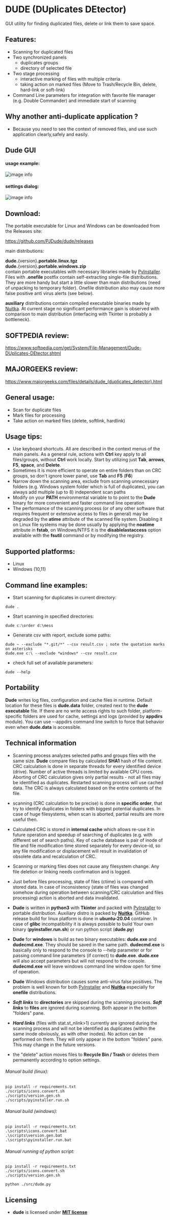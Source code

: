 # DUDE (DUplicates DEtector)

GUI utility for finding duplicated files, delete or link them to save space.

## Features:
- Scanning for duplicated files
- Two synchronized panels
  - duplicates groups
  - directory of selected file
- Two stage processing
  - interactive marking of files with multiple criteria
  - taking action on marked files (Move to Trash/Recycle Bin, delete, hard-link or soft-link)
- Command Line parameters for integration with favorite file manager (e.g. Double Commander) and immediate start of scanning

## Why another anti-duplicate application ?
- Because you need to see the context of removed files, and use such application clearly,safely and easily.

## Dude GUI
#### usage example:
![image info](./info/dude.gif)
#### settings  dialog:
![image info](./info/settings.png)

## Download:
The portable executable for Linux and   Windows can be downloaded from the Releases site:

https://github.com/PJDude/dude/releases   

main distributions:  

**dude.**{version}**.portable.linux.tgz**  
**dude.**{version}**.portable.windows.zip**  
contain portable executables with necessary libraries made by [PyInstaller](https://pyinstaller.org/en/stable). Files with **.onefile** postfix contain self-extracting single-file distributions. They are more handy but start a little slower than main distributions (need of unpacking to temporary folder). Onefile distribution also may cause more false positive anti virus alerts (see below).

**auxiliary** distributions contain compiled executable binaries made by [Nuitka](https://github.com/Nuitka/Nuitka). At current stage no significant performance gain is observed with comparison to main distribution (interfacing with Tkinter is probably a bottleneck).


## SOFTPEDIA review:
https://www.softpedia.com/get/System/File-Management/Dude-DUplicates-DEtector.shtml

## MAJORGEEKS review:
https://www.majorgeeks.com/files/details/dude_(duplicates_detector).html  

## General usage:
- Scan for duplicate files
- Mark files for processing
- Take action on marked files (delete, softlink, hardlink)

## Usage tips:
- Use keyboard shortcuts. All are described in the context menus of the main panels. As a general rule, actions with **Ctrl** key apply to all files/groups, without **Ctrl** work locally. Start by utilizing just **Tab**, **arrows**, **F5**, **space**, and **Delete**.
- Sometimes it is more efficient to operate on entire folders than on CRC groups, so don't ignore lower panel, use **Tab** and **F5** (**F6**)
- Narrow down the scanning area, exclude from scanning unnecessary folders (e.g. Windows system folder which is full of duplicates), you can always add multiple (up to 8) independent scan paths
- Modify on your **PATH** environmental variable to to point to the **Dude** binary for more convenient and faster command line operation
- The performance of the scanning process (or of any other software that requires frequent or extensive access to files in general) may be degraded by the **atime** attribute of the scanned file system. Disabling it on Linux file systems may be done usually by applying the **noatime** attribute in **fstab**, on Windows/NTFS it is the **disablelastaccess** option available with the **fsutil** command or by modifying the registry.

## Supported platforms:
- Linux
- Windows (10,11)

## Command line examples:
* Start scanning for duplicates in current directory:
```
dude .
```
* Start scanning in specified directories:
```
dude c:\order d:\mess
```
* Generate csv with report, exclude some paths:
```
dude ~ --exclude "*.git/*" --csv result.csv ; note the quotation marks on asterisks
dude.exe c:\ --exclude *windows* --csv result.csv
```
* check full set of available parameters:
```
dude --help
```

## Portability
**Dude** writes log files, configuration and cache files in runtime. Default location for these files is **dude.data** folder, created next to the **dude executable** file. If there are no write access rights to such folder, platform-specific folders are used for cache, settings and logs (provided by **appdirs** module). You can use --appdirs command line switch to force that behavior even when **dude.data** is accessible.


## Technical information
- Scanning process analyzes selected paths and groups files with the same size. **Dude** compare files by calculated **SHA1** hash of file content. CRC calculation is done in separate threads for every identified device (drive). Number of active threads is limited by available CPU cores. Aborting of CRC calculation gives only partial results - not all files may be identified as duplicates. Restarted scanning process will use cached data. The CRC is always calculated based on the entire contents of the file.
- scanning (CRC calculation to be precise) is done in **specific order**, that try to identify duplicates in folders with biggest potential duplicates. In case of huge filesystems, when scan is aborted, partial results are more useful then.
- Calculated CRC is stored in **internal cache** which allows re-use it in future operation and speedup of searching of duplicates (e.g. with different set of search paths). Key of cache database is pair of inode of file and file modification time stored separately for every device-id, so any file modification or displacement will result in invalidation of obsolete data and recalculation of CRC.
- Scanning or marking files does not cause any filesystem change. Any file deletion or linking needs confirmation and is logged.
- Just before files processing, state of files (ctime) is compared with stored data. In case of inconsistency (state of files was changed somehow during operation between scanning/CRC calculation and files processing) action is aborted and data invalidated.
- **Dude** is written in **python3** with **Tkinter** and packed with [PyInstaller](https://pyinstaller.org/en/stable) to portable distribution. Auxiliary distro is packed by **[Nuitka](https://github.com/Nuitka/Nuitka)**. GitHub release build for linux platform is done in **ubuntu-20.04** container. In case of **glibc** incompatibility it is always possible to build Your own binary (**pyinstaller.run.sh**) or run python script (**dude.py**)
- **Dude** for **windows** is build as two binary executables: **dude.exe** and **dudecmd.exe**. They should be saved in the same path. **dudecmd.exe** is basically only to respond to the console to --help parameter or for passing command line parameters (if correct) to **dude.exe**. **dude.exe** will also accept parameters but will not respond to the console. **dudecmd.exe** will leave windows command line window open for time of operation.

- **Dude** Windows distribution causes some anti-virus false positives. The problem is well known for both [PyInstaller](https://pyinstaller.org/en/stable) and **[Nuitka](https://github.com/Nuitka/Nuitka)** especially for **onefile** distributions.
- ***Soft links*** to **directories** are skipped during the scanning process. ***Soft links*** to **files** are ignored during scanning. Both appear in the bottom "folders" pane.
- ***Hard links*** (files with stat.st_nlink>1) currently are ignored during the scanning process and will not be identified as duplicates (within the same inode obviously, as with other inodes). No action can be performed on them. They will only appear in the bottom "folders" pane. This may change in the future versions.
- the "delete" action moves files to **Recycle Bin / Trash** or deletes them permanently according to option settings.

###### Manual build (linux):
```
pip install -r requirements.txt
./scripts/icons.convert.sh
./scripts/version.gen.sh
./scripts/pyinstaller.run.sh
```
###### Manual build (windows):
```
pip install -r requirements.txt
.\scripts\icons.convert.bat
.\scripts\version.gen.bat
.\scripts\pyinstaller.run.bat
```
###### Manual running of python script:
```
pip install -r requirements.txt
./scripts/icons.convert.sh
./scripts/version.gen.sh

python ./src/dude.py
```

## Licensing
- **dude** is licensed under **[MIT license](./LICENSE)**

